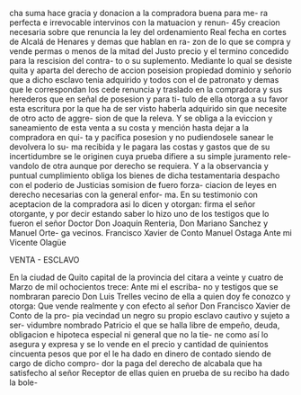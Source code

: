 cha suma hace gracia y donacion a la compradora buena para me-
ra perfecta e irrevocable intervinos con la matuacion y renun-
45y creacion necesaria sobre que renuncia la ley del ordenamiento Real
fecha en cortes de Alcalá de Henares y demas que hablan en ra-
zon de lo que se compra y vende permas o menos de la mitad del
Justo precio y el termino concedido para la rescision del contra-
to o su suplemento. Mediante lo qual se desiste quita y aparta
del derecho de accion poseision propiedad dominio y señorío
que a dicho esclavo tenia adquirido y todos con el de patronato
y demas que le correspondan los cede renuncia y traslado en la
compradora y sus herederos que en señal de posesion y para ti-
tulo de ella otorga a su favor esta escritura por la que ha de ser
visto haberla adquirido sin que necesite de otro acto de aggre-
sion de que la releva. Y se obliga a la eviccion y saneamiento de
esta venta a su costa y mención hasta dejar a la compradora en qui-
ta y pacifica posesion y no pudiendosele sanear le devolvera lo su-
ma recibida y le pagara las costas y gastos que de su incertidumbre
se le originen cuya prueba difiere a su simple juramento rele-
vandolo de otra aunque por derecho se requiera. Y a la observancia
y puntual cumplimiento obliga los bienes de dicha testamentaria
despacho con el poderio de Justicias somision de fuero forza-
ciacion de leyes en derecho necesarias con la general enfor-
ma. En su testimonio con aceptacion de la compradora asi lo
dicen y otorgan: firma el señor otorgante, y por decir estando
saber lo hizo uno de los testigos que lo fueron el señor Doctor
Don Joaquín Renteria, Don Mariano Sanchez y Manuel Orte-
ga vecinos.
Francisco Xavier de Conto
Manuel Ostaga
Ante mi Vicente Olagüe

VENTA - ESCLAVO

En la ciudad de Quito capital de la provincia del citara a veinte
y cuatro de Marzo de mil ochocientos trece: Ante mi el escriba-
no y testigos que se nombraran parecio Don Luis Trelles vecino
de ella a quien doy fe conozco y otorga: Que vende realmente
y con efecto al señor Don Francisco Xavier de Conto de la pro-
pia vecindad un negro su propio esclavo cautivo y sujeto a ser-
vidumbre nombrado Patricio el que se halla libre de empeño,
deuda, obligacion e hipoteca especial ni general que no la tie-
ne como así lo asegura y expresa y se lo vende en el precio
y cantidad de quinientos cincuenta pesos que por el le
ha dado en dinero de contado siendo de cargo de dicho compro-
dor la paga del derecho de alcabala que ha satisfecho al señor
Receptor de ellas quien en prueba de su recibo ha dado la bole-